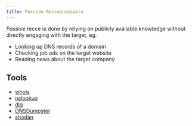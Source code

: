 ```yaml
---
title: Passive Reccoinassance
---
```


_Passive_ recce is done by relying on publicly available knowledge without directly engaging with the target, eg.

- Looking up DNS records of a domain
- Checking job ads on the target website
- Reading news about the target company

## Tools

- [whois](/knowledge/OffSec/tools/whois.md)
- [nslookup](/knowledge/OffSec/tools/nslookup.md)
- [dig](/knowledge/OffSec/tools/dig.md)
- [DNSDumpster](/knowledge/OffSec/tools/DNSDumpster.md)
- [shodan](/knowledge/OffSec/tools/shodan.md)
